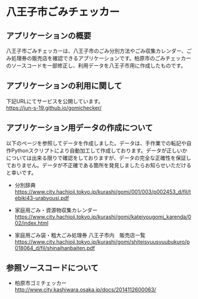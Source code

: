 # 八王子市ごみチェッカー

## アプリケーションの概要
八王子市ごみチェッカーは、八王子市のごみ分別方法やごみ収集カレンダー、ごみ処理券の販売店を確認できるアプリケーションです。柏原市のごみチェッカーのソースコードを一部修正し、利用データを八王子市用に作成したものです。

## アプリケーションの利用に関して
下記URLにてサービスを公開しています。<br>
https://jun-s-19.github.io/gomichecker/

## アプリケーション用データの作成について
以下のページを参照してデータを作成しました。データは、手作業での転記や自作Pythonスクリプトにより自動加工して作成しております。データが正しいかについては出来る限りで確認をしておりますが、データの完全な正確性を保証しておりません。データが不正確である箇所を発見しましたらお知らせいただけると幸いです。

- 分別辞典
    https://www.city.hachioji.tokyo.jp/kurashi/gomi/001/003/p002453_d/fil/tebiki43-urabyousi.pdf

- 家庭用ごみ・資源物収集カレンダー
    https://www.city.hachioji.tokyo.jp/kurashi/gomi/kateiyougomi_karenda/002/index.html

- 家庭用ごみ袋・粗大ごみ処理券 八王子市内　販売店一覧
    https://www.city.hachioji.tokyo.jp/kurashi/gomi/shiteisyuusyuubukuro/p018064_d/fil/shinaihanbaiten.pdf

## 参照ソースコードについて
- 柏原市ゴミチェッカー<br>
    http://www.city.kashiwara.osaka.jp/docs/2014112600063/
